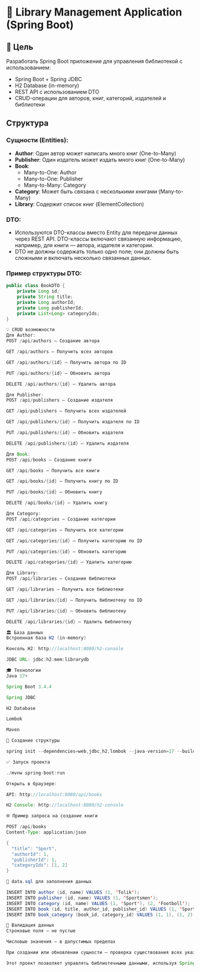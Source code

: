 # 📖 Library Management Application (Spring Boot)

## 🚀 Цель
Разработать Spring Boot приложение для управления библиотекой с использованием:
- Spring Boot + Spring JDBC
- H2 Database (in-memory)
- REST API с использованием DTO
- CRUD-операции для авторов, книг, категорий, издателей и библиотеки

## Структура
### Сущности (Entities):
- **Author**: Один автор может написать много книг (One-to-Many)
- **Publisher**: Один издатель может издать много книг (One-to-Many)
- **Book**:
  - Many-to-One: Author
  - Many-to-One: Publisher
  - Many-to-Many: Category
- **Category**: Может быть связана с несколькими книгами (Many-to-Many)
- **Library**: Содержит список книг (ElementCollection)

### DTO:
- Используются DTO-классы вместо Entity для передачи данных через REST API. DTO-классы включают связанную информацию, например, для книги — автора, издателя и категории.
- DTO не должны содержать только одно поле; они должны быть сложными и включать несколько связанных данных.

### Пример структуры DTO:
```java
public class BookDTO {
    private Long id;
    private String title;
    private Long authorId;
    private Long publisherId;
    private List<Long> categoryIds;
}

💡 CRUD возможности
Для Author:
POST /api/authors — Создание автора

GET /api/authors — Получить всех авторов

GET /api/authors/{id} — Получить автора по ID

PUT /api/authors/{id} — Обновить автора

DELETE /api/authors/{id} — Удалить автора

Для Publisher:
POST /api/publishers — Создание издателя

GET /api/publishers — Получить всех издателей

GET /api/publishers/{id} — Получить издателя по ID

PUT /api/publishers/{id} — Обновить издателя

DELETE /api/publishers/{id} — Удалить издателя

Для Book:
POST /api/books — Создание книги

GET /api/books — Получить все книги

GET /api/books/{id} — Получить книгу по ID

PUT /api/books/{id} — Обновить книгу

DELETE /api/books/{id} — Удалить книгу

Для Category:
POST /api/categories — Создание категории

GET /api/categories — Получить все категории

GET /api/categories/{id} — Получить категорию по ID

PUT /api/categories/{id} — Обновить категорию

DELETE /api/categories/{id} — Удалить категорию

Для Library:
POST /api/libraries — Создание библиотеки

GET /api/libraries — Получить все библиотеки

GET /api/libraries/{id} — Получить библиотеку по ID

PUT /api/libraries/{id} — Обновить библиотеку

DELETE /api/libraries/{id} — Удалить библиотеку

🏛️ База данных
Встроенная база H2 (in-memory)

Консоль H2: http://localhost:8080/h2-console

JDBC URL: jdbc:h2:mem:librarydb

🎓 Технологии
Java 17+

Spring Boot 3.4.4

Spring JDBC

H2 Database

Lombok

Maven

🔎 Создание структуры

spring init --dependencies=web,jdbc,h2,lombok --java-version=17 --build=maven library

✅ Запуск проекта

./mvnw spring-boot:run

Открыть в браузере:

API: http://localhost:8080/api/books

H2 Console: http://localhost:8080/h2-console

🌐 Пример запроса на создание книги

POST /api/books
Content-Type: application/json

{
  "title": "Sport",
  "authorId": 1,
  "publisherId": 1,
  "categoryIds": [1, 2]
}

📆 data.sql для заполнения данных

INSERT INTO author (id, name) VALUES (1, 'Tolik');
INSERT INTO publisher (id, name) VALUES (1, 'Sportsmen');
INSERT INTO category (id, name) VALUES (1, 'Sport'), (2, 'Footboll');
INSERT INTO book (id, title, author_id, publisher_id) VALUES (1, 'Sport', 1, 1);
INSERT INTO book_category (book_id, category_id) VALUES (1, 1), (1, 2);

📝 Валидация данных
Строковые поля — не пустые

Числовые значения — в допустимых пределах

При создании или обновлении сущности — проверка существования всех указанных связанных ID (например, нельзя привязать книгу к несуществующему автору)

Этот проект позволяет управлять библиотечными данными, используя Spring JDBC и DTO для взаимодействия через REST API.